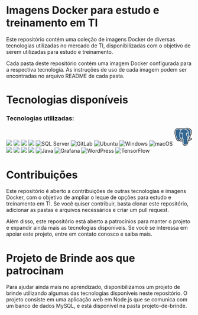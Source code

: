 # Imagens Docker para estudo e treinamento em TI

Este repositório contém uma coleção de imagens Docker de diversas tecnologias utilizadas no mercado de TI, disponibilizadas com o objetivo de serem utilizadas para estudo e treinamento.

Cada pasta deste repositório contém uma imagem Docker configurada para a respectiva tecnologia. As instruções de uso de cada imagem podem ser encontradas no arquivo README de cada pasta.

<h1>Tecnologias disponíveis</h1>

### Tecnologias utilizadas:

<div>
  <img src="https://img.icons8.com/color/48/000000/docker.png">
  <img src="https://img.icons8.com/color/48/000000/python.png">
  <img src="https://img.icons8.com/color/48/000000/nodejs.png">
  <img src="https://img.icons8.com/color/48/000000/react-native.png">
  <img src="https://img.icons8.com/color/48/000000/microsoft-sql-server.png" alt="SQL Server">
  <img src="https://img.icons8.com/color/48/000000/gitlab.png" alt="GitLab">
  <img src="https://img.icons8.com/color/48/000000/ubuntu.png" alt="Ubuntu">
  <img src="https://img.icons8.com/color/48/000000/windows-10.png" alt="Windows">
  <img src="https://img.icons8.com/color/48/000000/mac-os.png" alt="macOS">
  <img src="imgs/postgre.png" alt="PostgreSQL" width="48px">
  <img src="https://img.icons8.com/color/48/000000/terraform.png">
  <img src="https://img.icons8.com/color/48/000000/git.png">
  <img src="https://img.icons8.com/color/48/000000/jenkins.png">
  <img src="https://img.icons8.com/color/48/000000/mysql.png">
  <img src="https://img.icons8.com/color/48/000000/java-coffee-cup-logo.png" alt="Java">
  <img src="https://img.icons8.com/color/48/000000/grafana.png" alt="Grafana">
  <img src="https://img.icons8.com/color/48/000000/wordpress.png" alt="WordPress">
  <img src="https://img.icons8.com/color/48/000000/tensorflow.png" alt="TensorFlow">
</div>

<!-- | ![Docker](https://img.icons8.com/color/48/000000/docker.png) Docker | ![Python](https://img.icons8.com/color/48/000000/python.png) Python | ![Node.js](https://img.icons8.com/color/48/000000/nodejs.png) Node.js |
| :-: | :-: | :-: |
| ![React](https://img.icons8.com/color/48/000000/react-native.png) React | ![MySQL](https://img.icons8.com/color/48/000000/mysql.png) MySQL | ![PostgreSQL](https://img.icons8.com/color/48/000000/postgresql.png) PostgreSQL |
| ![Terraform](https://img.icons8.com/color/48/000000/terraform.png) Terraform | ![Git](https://img.icons8.com/color/48/000000/git.png) Git | ![Jenkins](https://img.icons8.com/color/48/000000/jenkins.png) Jenkins | -->


<h1>Contribuições</h1>

Este repositório é aberto a contribuições de outras tecnologias e imagens Docker, com o objetivo de ampliar o leque de opções para estudo e treinamento em TI. Se você quiser contribuir, basta clonar este repositório, adicionar as pastas e arquivos necessários e criar um pull request.

Além disso, este repositório está aberto a patrocínios para manter o projeto e expandir ainda mais as tecnologias disponíveis. Se você se interessa em apoiar este projeto, entre em contato conosco e saiba mais.

<h1> Projeto de Brinde aos que patrocinam</h1>
Para ajudar ainda mais no aprendizado, disponibilizamos um projeto de brinde utilizando algumas das tecnologias disponíveis neste repositório. O projeto consiste em uma aplicação web em Node.js que se comunica com um banco de dados MySQL, e está disponível na pasta projeto-de-brinde.